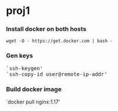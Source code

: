 # proj1

### Install docker on both hosts
`wget -O - https://get.docker.com | bash -`
### Gen keys
<pre>
`ssh-keygen'
`ssh-copy-id user@remote-ip-addr'
</pre>
### Build docker image
`docker pull nginx:1.17'

